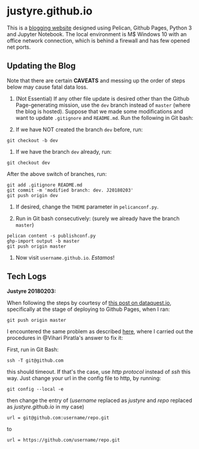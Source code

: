 # justyre.github.io

This is a [blogging website](http://justyre.github.io) designed using Pelican, Github Pages, Python 3 and Jupyter Notebook. The local environment is M$ Windows 10 with an office network connection, which is behind a firewall and has few opened net ports.

## Updating the Blog

Note that there are certain **CAVEATS** and messing up the order of steps below may cause fatal data loss.

1. (Not Essential) If any other file update is desired other than the Github Page-generating mission, use the `dev` branch instead of `master` (where the blog is hosted). Suppose that we made some modifications and want to update `.gitignore` and `README.md`. Run the following in Git bash:

  1. If we have NOT created the branch `dev` before, run:
```
git checkout -b dev
```

  1. If we have the branch `dev` already, run:
```
git checkout dev
```
After the above switch of branches, run:
```
git add .gitignore README.md
git commit -m 'modified branch: dev. J20180203'
git push origin dev 
```
1. If desired, change the `THEME` parameter in `pelicanconf.py`.

1. Run in Git bash consecutively: (surely we already have the branch `master`)
 ```
 pelican content -s publishconf.py
 ghp-import output -b master
 git push origin master
 ```
1. Now visit `username.github.io`. *Estamos*!

## Tech Logs

**Justyre 20180203:**

When following the steps by courtesy of [this post on dataquest.io](https://www.dataquest.io/blog/how-to-setup-a-data-science-blog/), specifically at the stage of deploying to Github Pages, when I ran:

    git push origin master

I encountered the same problem as described [here](https://stackoverflow.com/questions/15589682/ssh-connect-to-host-github-com-port-22-connection-timed-out), where I carried out the procedures in @Vihari Piratla's answer to fix it:

First, run in Git Bash:

    ssh -T git@github.com
    
this should timeout. If that's the case, use *http protocol* instead of *ssh* this way. Just change your url in the config file to http, by running:
```
git config --local -e
```
then change the entry of (*username* replaced as *justyre* and *repo* replaced as *justyre.github.io* in my case)

    url = git@github.com:username/repo.git
to

    url = https://github.com/username/repo.git
